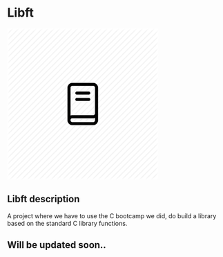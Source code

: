# Libft

<img src="../Files/lib.png" width="350" />

## Libft description

A project where we have to use the C bootcamp we did, do build a library based on the standard C library functions.

## Will be updated soon..
